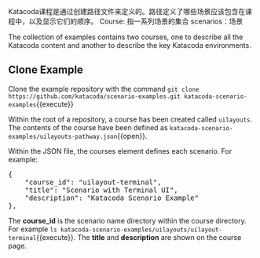 Katacoda课程是通过创建路径文件来定义的。路径定义了哪些场景应该包含在课程中，以及显示它们的顺序。
Course: 指一系列场景的集合
scenarios：场景

The collection of examples contains two courses, one to describe all the Katacoda content and another to describe the key Katacoda environments.

## Clone Example

Clone the example repository with the command `git clone https://github.com/katacoda/scenario-examples.git katacoda-scenario-examples`{{execute}}

Within the root of a repository, a course has been created called `uilayouts`. The contents of the course have been defined as `katacoda-scenario-examples/uilayouts-pathway.json`{{open}}.

Within the JSON file, the courses element defines each scenario. For example:

<pre class="file">
{
    "course_id": "uilayout-terminal",
    "title": "Scenario with Terminal UI",
    "description": "Katacoda Scenario Example"
},
</pre>

The **course_id** is the scenario name directory within the course directory. For example `ls katacoda-scenario-examples/uilayouts/uilayout-terminal`{{execute}}. The **title** and **description** are shown on the course page.